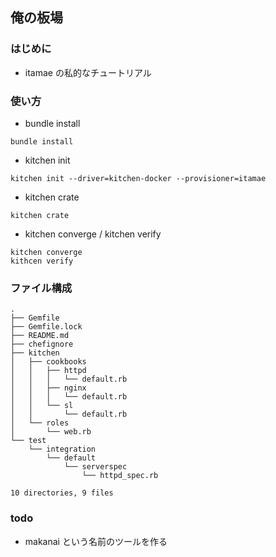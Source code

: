## 俺の板場

### はじめに

- itamae の私的なチュートリアル

### 使い方

- bundle install

```
bundle install
```

- kitchen init

```
kitchen init --driver=kitchen-docker --provisioner=itamae
```

- kitchen crate

```
kitchen crate
```

- kitchen converge / kitchen verify

```
kitchen converge
kithcen verify
```

### ファイル構成

```
.
├── Gemfile
├── Gemfile.lock
├── README.md
├── chefignore
├── kitchen
│   ├── cookbooks
│   │   ├── httpd
│   │   │   └── default.rb
│   │   ├── nginx
│   │   │   └── default.rb
│   │   └── sl
│   │       └── default.rb
│   └── roles
│       └── web.rb
└── test
    └── integration
        └── default
            └── serverspec
                └── httpd_spec.rb

10 directories, 9 files
```

### todo

- makanai という名前のツールを作る
